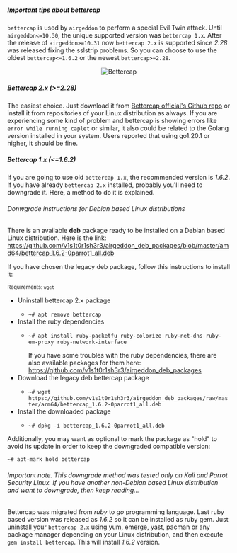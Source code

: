 ##### Important tips about bettercap

`bettercap` is used by `airgeddon` to perform a special Evil Twin attack. Until `airgeddon<=10.30`, the unique supported version was `bettercap 1.x`. After the release of `airgeddon>=10.31` now `bettercap 2.x` is supported since _2.28_ was released fixing the sslstrip problems. So you can choose to use the oldest `bettercap<=1.6.2` or the newest `bettercap>=2.28`.

<p align="center">
	<img src="https://raw.githubusercontent.com/v1s1t0r1sh3r3/airgeddon/master/imgs/wiki/bettercap_logo.png" title="Bettercap"/>
</p>

##### Bettercap 2.x (>=2.28)

The easiest choice. Just download it from [Bettercap official's Github repo] or install it from repositories of your Linux distribution as always. If you are experiencing some kind of problem and bettercap is showing errors like `error while running caplet` or similar, it also could be related to the Golang version installed in your system. Users reported that using go1.20.1 or higher, it should be fine.

##### Bettercap 1.x (<=1.6.2)

If you are going to use old `bettercap 1.x`, the recommended version is _1.6.2_. If you have already `bettercap 2.x` installed, probably you'll need to downgrade it. Here, a method to do it is explained.

###### Donwgrade instructions for Debian based Linux distributions

There is an available **deb** package ready to be installed on a Debian based Linux distribution. Here is the link: https://github.com/v1s1t0r1sh3r3/airgeddon_deb_packages/blob/master/amd64/bettercap_1.6.2-0parrot1_all.deb

If you have chosen the legacy deb package, follow this instructions to install it:

<sub>Requirements: <code>wget</code></sub>
<ul>
	<li>Uninstall bettercap 2.x package</li>
	<ul>
		<li><code>~# apt remove bettercap</code></li>
	</ul>
	<li>Install the ruby dependencies</li>
	<ul>
		<li><code>~# apt install ruby-packetfu ruby-colorize ruby-net-dns ruby-em-proxy ruby-network-interface</code></li>
	</ul>
	<ul>If you have some troubles with the ruby dependencies, there are also available packages for them here: <a href="https://github.com/v1s1t0r1sh3r3/airgeddon_deb_packages">https://github.com/v1s1t0r1sh3r3/airgeddon_deb_packages</a></ul>
	<li>Download the legacy deb bettercap package</li>
	<ul>
		<li><code>~# wget https://github.com/v1s1t0r1sh3r3/airgeddon_deb_packages/raw/master/arm64/bettercap_1.6.2-0parrot1_all.deb</code></li>
	</ul>
	<li>Install the downloaded package</li>
	<ul>
		<li><code>~# dpkg -i bettercap_1.6.2-0parrot1_all.deb</code></li>
	</ul>
</ul>

Additionally, you may want as optional to mark the package as "hold" to avoid its update in order to keep the downgraded compatible version:

`~# apt-mark hold bettercap`

###### Important note. This downgrade method was tested only on Kali and Parrot Security Linux. If you have another non-Debian based Linux distribution and want to downgrade, then keep reading...

Bettercap was migrated from _ruby_ to _go_ programming language. Last ruby based version was released as _1.6.2_ so it can be installed as ruby gem. Just uninstall your `bettercap 2.x` using yum, emerge, yast, pacman or any package manager depending on your Linux distribution, and then execute `gem install bettercap`. This will install _1.6.2_ version.

[Bettercap official's Github repo]: https://github.com/bettercap/bettercap